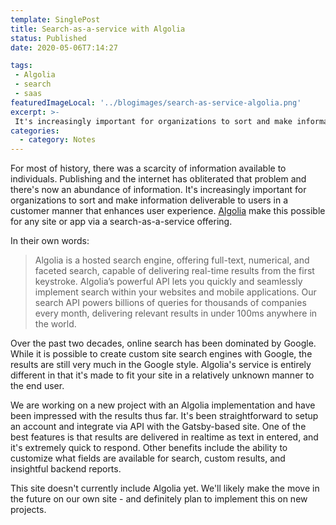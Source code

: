 ```yaml
---
template: SinglePost
title: Search-as-a-service with Algolia
status: Published
date: 2020-05-06T7:14:27
tags:
 - Algolia
 - search
 - saas
featuredImageLocal: '../blogimages/search-as-service-algolia.png'
excerpt: >-
 It's increasingly important for organizations to sort and make information deliverable to users in a customer manner that enhances user experience. [Algolia](https://www.algolia.com/) make this possible for any site or app via a search-as-a-service offering. e are working on a new project with an Algolia implementation and have been impressed with the results thus far.
categories:
  - category: Notes
---
```

For most of history, there was a scarcity of information available to individuals. Publishing and the internet has obliterated that problem and there's now an abundance of information. It's increasingly important for organizations to sort and make information deliverable to users in a customer manner that enhances user experience. [Algolia](https://www.algolia.com/) make this possible for any site or app via a search-as-a-service offering.

In their own words:
> Algolia is a hosted search engine, offering full-text, numerical, and faceted search, capable of delivering real-time results from the first keystroke. Algolia’s powerful API lets you quickly and seamlessly implement search within your websites and mobile applications. Our search API powers billions of queries for thousands of companies every month, delivering relevant results in under 100ms anywhere in the world.

Over the past two decades, online search has been dominated by Google. While it is possible to create custom site search engines with Google, the results are still very much in the Google style. Algolia's service is entirely different in that it's made to fit your site in a relatively unknown manner to the end user.

We are working on a new project with an Algolia implementation and have been impressed with the results thus far. It's been straightforward to setup an account and integrate via API with the Gatsby-based site. One of the best features is that results are delivered in realtime as text in entered, and it's extremely quick to respond. Other benefits include the ability to customize what fields are available for search, custom results, and insightful backend reports.

This site doesn't currently include Algolia yet. We'll likely make the move in the future on our own site - and definitely plan to implement this on new projects.
